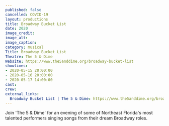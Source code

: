 ```yaml
---
published: false
cancelled: COVID-19
layout: productions
title: Broadway Bucket List
date: 2020
image_credit:
image_alt:
image_caption:
category: musical
Title: Broadway Bucket List
Theatre: The 5 & Dime
Website: https://www.the5anddime.org/broadway-bucket-list
showtimes:
- 2020-05-15 20:00:00
- 2020-05-16 20:00:00
- 2020-05-17 14:00:00
cast:
crew:
external_links:
  Broadway Bucket List | The 5 & Dime: https://www.the5anddime.org/broadway-bucket-list
---
```

Join 'The 5 & Dime' for an evening of some of Northeast Florida's most talented performers singing songs from their dream Broadway roles.

